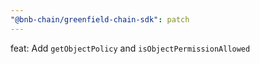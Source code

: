 ```yaml
---
"@bnb-chain/greenfield-chain-sdk": patch
---
```


feat: Add `getObjectPolicy` and `isObjectPermissionAllowed`
